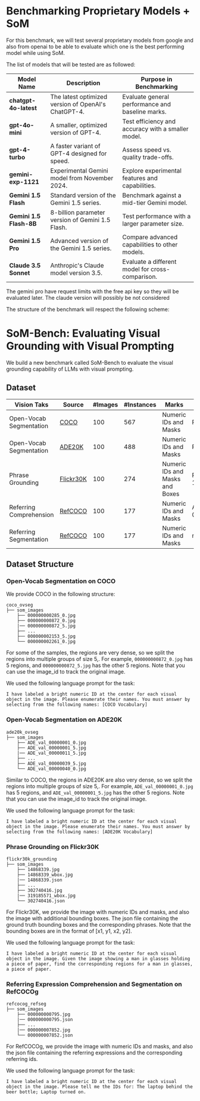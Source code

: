 # Benchmarking Proprietary Models + SoM

For this benchmark, we will test several proprietary models from google and also from openai to be able to evaluate
which one is the best performing model while using SoM.

The list of models that will be tested are as followed:

| **Model Name**             | **Description**                                     | **Purpose in Benchmarking**                       |
|----------------------------|-----------------------------------------------------|---------------------------------------------------|
| **chatgpt-4o-latest**      | The latest optimized version of OpenAI's ChatGPT-4. | Evaluate general performance and baseline marks.  |
| **gpt-4o-mini**            | A smaller, optimized version of GPT-4.              | Test efficiency and accuracy with a smaller model.|
| **gpt-4-turbo**            | A faster variant of GPT-4 designed for speed.       | Assess speed vs. quality trade-offs.              |
| **gemini-exp-1121**        | Experimental Gemini model from November 2024.       | Explore experimental features and capabilities.   |
| **Gemini 1.5 Flash**       | Standard version of the Gemini 1.5 series.          | Benchmark against a mid-tier Gemini model.        |
| **Gemini 1.5 Flash-8B**    | 8-billion parameter version of Gemini 1.5 Flash.    | Test performance with a larger parameter size.    |
| **Gemini 1.5 Pro**         | Advanced version of the Gemini 1.5 series.          | Compare advanced capabilities to other models.    |
| **Claude 3.5 Sonnet**      | Anthropic's Claude model version 3.5.               | Evaluate a different model for cross-comparison.  |

The gemini pro have request limits with the free api key so they will be evaluated later.
The claude version will possibly be not considered


The structure of the benchmark will respect the following scheme:     


# SoM-Bench: Evaluating Visual Grounding with Visual Prompting

We build a new benchmark called SoM-Bench to evaluate the visual grounding capability of LLMs with visual prompting.

## Dataset

| Vision Taks |  Source |  #Images | #Instances | Marks | Metric | Data
| -------- | -------- | -------- | -------- | -------- | -------- | -------- |
| Open-Vocab Segmentation | [COCO](https://cocodataset.org/#home) | 100 | 567 | Numeric IDs and Masks | Precision | [Download](https://github.com/microsoft/SoM/releases/download/v1.0/coco_ovseg.zip)
| Open-Vocab Segmentation | [ADE20K](https://groups.csail.mit.edu/vision/datasets/ADE20K/) | 100 | 488 | Numeric IDs and Masks | Precision | [Download](https://github.com/microsoft/SoM/releases/download/v1.0/ade20k_ovseg.zip)
| Phrase Grounding | [Flickr30K](https://shannon.cs.illinois.edu/DenotationGraph/) | 100 | 274 | Numeric IDs and Masks and Boxes | Recall @ 1 | [Download](https://github.com/microsoft/SoM/releases/download/v1.0/flickr30k_grounding.zip)
| Referring Comprehension | [RefCOCO](https://github.com/lichengunc/refer) | 100 | 177 | Numeric IDs and Masks | ACC @ 0.5 | [Download](https://github.com/microsoft/SoM/releases/download/v1.0/refcocog_refseg.zip)
| Referring Segmentation | [RefCOCO](https://github.com/lichengunc/refer) | 100 | 177 | Numeric IDs and Masks | mIoU | [Download](https://github.com/microsoft/SoM/releases/download/v1.0/refcocog_refseg.zip)

## Dataset Structure

### Open-Vocab Segmentation on COCO

We provide COCO in the following structure:

```
coco_ovseg
├── som_images
    ├── 000000000285_0.jpg
    ├── 000000000872_0.jpg
    |── 000000000872_5.jpg
    ├── ...
    ├── 000000002153_5.jpg
    └── 000000002261_0.jpg
```

For some of the samples, the regions are very dense, so we split the regions into multiple groups of size 5,. For example, `000000000872_0.jpg` has 5 regions, and `000000000872_5.jpg` has the other 5 regions. Note that you can use the image_id to track the original image.

We used the following language prompt for the task:
```
I have labeled a bright numeric ID at the center for each visual object in the image. Please enumerate their names. You must answer by selecting from the following names: [COCO Vocabulary]
```

### Open-Vocab Segmentation on ADE20K

```
ade20k_ovseg
├── som_images
    ├── ADE_val_00000001_0.jpg
    ├── ADE_val_00000001_5.jpg
    |── ADE_val_00000011_5.jpg
    ├── ...
    ├── ADE_val_00000039_5.jpg
    └── ADE_val_00000040_0.jpg
```
Similar to COCO, the regions in ADE20K are also very dense, so we split the regions into multiple groups of size 5,. For example, `ADE_val_00000001_0.jpg` has 5 regions, and `ADE_val_00000001_5.jpg` has the other 5 regions. Note that you can use the image_id to track the original image.

We used the following language prompt for the task:
```
I have labeled a bright numeric ID at the center for each visual object in the image. Please enumerate their names. You must answer by selecting from the following names: [ADE20K Vocabulary]
```

### Phrase Grounding on Flickr30K

```
flickr30k_grounding
├── som_images
    ├── 14868339.jpg
    ├── 14868339_wbox.jpg
    |── 14868339.json
    ├── ...
    ├── 302740416.jpg
    |── 319185571_wbox.jpg
    └── 302740416.json
```

For Flickr30K, we provide the image with numeric IDs and masks, and also the image with additional bounding boxes. The json file containing the ground truth bounding boxes and the corresponding phrases. Note that the bounding boxes are in the format of [x1, y1, x2, y2].

We used the following language prompt for the task:
```
I have labeled a bright numeric ID at the center for each visual object in the image. Given the image showing a man in glasses holding a piece of paper, find the corresponding regions for a man in glasses, a piece of paper.
```

### Referring Expression Comprehension and Segmentation on RefCOCOg

```
refcocog_refseg
├── som_images
    ├── 000000000795.jpg
    |── 000000000795.json
    ├── ...
    |── 000000007852.jpg
    └── 000000007852.json
```

For RefCOCOg, we provide the image with numeric IDs and masks, and also the json file containing the referring expressions and the corresponding referring ids. 

We used the following language prompt for the task:
```
I have labeled a bright numeric ID at the center for each visual object in the image. Please tell me the IDs for: The laptop behind the beer bottle; Laptop turned on.
```
